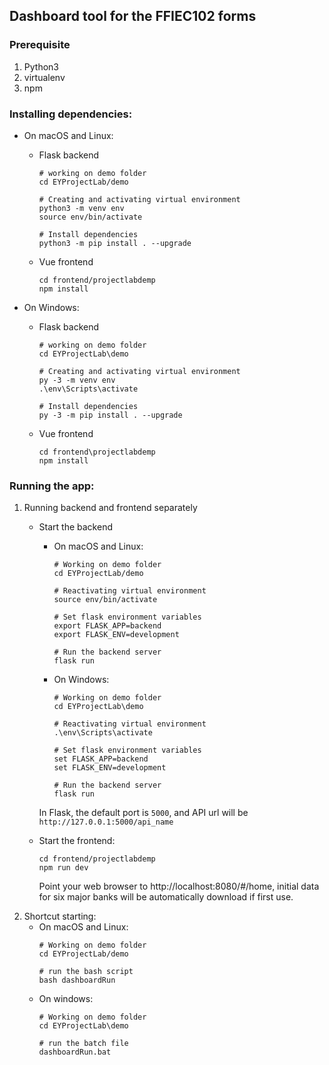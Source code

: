 ## Dashboard tool for the FFIEC102 forms

### Prerequisite
1. Python3
2. virtualenv
3. npm

### Installing dependencies:
* On macOS and Linux:
  * Flask backend
    ```
    # working on demo folder
    cd EYProjectLab/demo
    
    # Creating and activating virtual environment
    python3 -m venv env
    source env/bin/activate
  
    # Install dependencies
    python3 -m pip install . --upgrade
    ```
  * Vue frontend
    ```
    cd frontend/projectlabdemp
    npm install
    ```

* On Windows:
  * Flask backend
    ```
    # working on demo folder
    cd EYProjectLab\demo
      
    # Creating and activating virtual environment
    py -3 -m venv env
    .\env\Scripts\activate
      
    # Install dependencies
    py -3 -m pip install . --upgrade
    ```
  * Vue frontend
    ```
    cd frontend\projectlabdemp
    npm install

### Running the app:
1. Running backend and frontend separately
    * Start the backend
      * On macOS and Linux:
        ```
        # Working on demo folder
        cd EYProjectLab/demo
          
        # Reactivating virtual environment
        source env/bin/activate
          
        # Set flask environment variables
        export FLASK_APP=backend
        export FLASK_ENV=development
          
        # Run the backend server
        flask run
        ```
      * On Windows:
        ```
        # Working on demo folder
        cd EYProjectLab\demo
      
        # Reactivating virtual environment
        .\env\Scripts\activate
      
        # Set flask environment variables
        set FLASK_APP=backend
        set FLASK_ENV=development
      
        # Run the backend server
        flask run
        ```
      In Flask, the default port is `5000`, and API url will be `http://127.0.0.1:5000/api_name`
    
    * Start the frontend:
      ```
      cd frontend/projectlabdemp
      npm run dev
      ```
      Point your web browser to http://localhost:8080/#/home, initial data for six major banks will be automatically download if first use.
2. Shortcut starting:
    * On macOS and Linux:
      ```
      # Working on demo folder
      cd EYProjectLab/demo
      
      # run the bash script
      bash dashboardRun
      ```
    * On windows:
      ```
      # Working on demo folder
      cd EYProjectLab\demo
      
      # run the batch file
      dashboardRun.bat
      ```  
